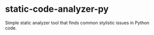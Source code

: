 # static-code-analyzer-py
Simple static analyzer tool that finds common stylistic issues in Python code.
